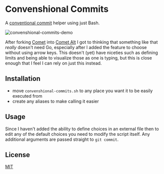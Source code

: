 # Convenshional Commits

A [conventional commit](https://www.conventionalcommits.org/en/v1.0.0/) helper using just Bash.

![convenshional-commits-demo](https://user-images.githubusercontent.com/5902545/194108291-b30acd35-5548-4504-a4a0-37c7a16d76a0.gif)

After forking [Comet](https://github.com/liamg/comet) into [Comet Alt](https://github.com/usrme/comet-alt) I got to thinking that something like that _really_ doesn't need Go, especially after I added the feature to choose without using arrow keys. This doesn't (yet) have niceties such as defining limits and being able to visualize those as one is typing, but this is close enough that I feel I can rely on just this instead.

## Installation

- move `convenshional-commits.sh` to any place you want it to be easily executed from
- create any aliases to make calling it easier

## Usage

Since I haven't added the ability to define choices in an external file then to edit any of the default choices you need to modify the script itself. Any additional arguments are passed straight to `git commit`.

## License

[MIT](/LICENSE)
